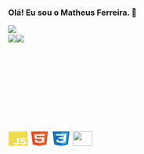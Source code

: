 ### Olá! Eu sou o Matheus Ferreira. 👋

<div>
  <a href="https://github.com/matheus-ferreiira">
           <img src="https://capsule-render.vercel.app/api?
  type=rect
  &color=auto
  &height=100
  &text=Matheus%20Ferreira
  &fontSize=40
  &fontColor=ffffff
  &animation=fadeIn" />
  </a>
  <div style="display: flex;">
    <img height="180em" src="https://github-readme-stats.vercel.app/api?username=matheus-ferreiira&show_icons=true&theme=dark&include_all_commits=true&count_private=true"/>
    <img height="180em" src="https://github-readme-stats.vercel.app/api/top-langs/?username=matheus-ferreiira&layout=compact&langs_count=7&theme=dark"/>
  </div>
</div>
  
<div style="display: inline_block"><br>
  <img align="center" height="30" width="40" src="https://raw.githubusercontent.com/devicons/devicon/master/icons/javascript/javascript-plain.svg">
  <img align="center" height="30" width="40" src="https://raw.githubusercontent.com/devicons/devicon/master/icons/html5/html5-original.svg">
  <img align="center" alt="Rafa-CSS" height="30" width="40" src="https://raw.githubusercontent.com/devicons/devicon/master/icons/css3/css3-original.svg">
  <img align="center" height="30" width="40" src="https://cdn.jsdelivr.net/gh/devicons/devicon/icons/vuejs/vuejs-original-wordmark.svg"  />
</div><br>

